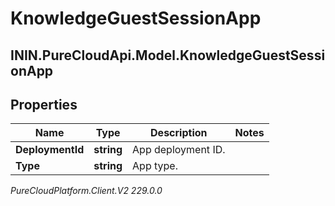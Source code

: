 # KnowledgeGuestSessionApp

## ININ.PureCloudApi.Model.KnowledgeGuestSessionApp

## Properties

|Name | Type | Description | Notes|
|------------ | ------------- | ------------- | -------------|
| **DeploymentId** | **string** | App deployment ID. | |
| **Type** | **string** | App type. | |



_PureCloudPlatform.Client.V2 229.0.0_

